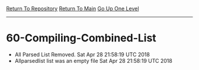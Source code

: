 [Return To Repository](https://github.com/deathbybandaid/piholeparser/)
[Return To Main](https://github.com/deathbybandaid/piholeparser/blob/dev-nomerge/RecentRunLogs/Mainlog.md)
[Go Up One Level](https://github.com/deathbybandaid/piholeparser/blob/dev-nomerge/RecentRunLogs/TopLevelScripts/.md)
____________________________________
# 60-Compiling-Combined-List
* All Parsed List Removed. Sat Apr 28 21:58:19 UTC 2018
* Allparsedlist list was an empty file Sat Apr 28 21:58:19 UTC 2018
